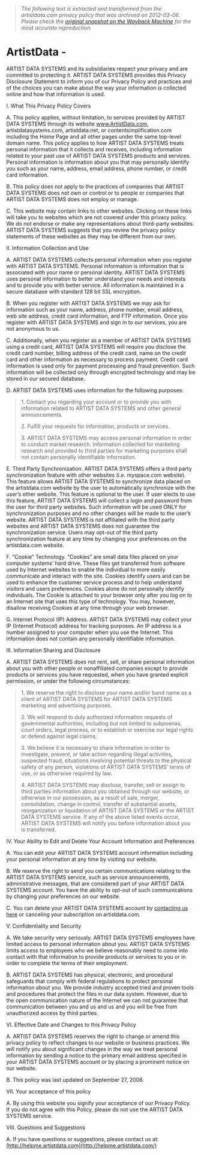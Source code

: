 > *The following text is extracted and transformed from the artistdata.com privacy policy that was archived on 2012-03-06. Please check the [original snapshot on the Wayback Machine](https://web.archive.org/web/20120306060104id_/http%3A//www.artistdata.com/us/privacy) for the most accurate reproduction.*

# ArtistData -

ARTIST DATA SYSTEMS and its subsidiaries respect your privacy and are committed to protecting it. ARTIST DATA SYSTEMS provides this Privacy Disclosure Statement to inform you of our Privacy Policy and practices and of the choices you can make about the way your information is collected online and how that information is used.

I. What This Privacy Policy Covers

A. This policy applies, without limitation, to services provided by ARTIST DATA SYSTEMS through its website www.ArtistData.com, artistdatasystems.com, artistdata.net, or contentsimplification.com including the Home Page and all other pages under the same top-level domain name. This policy applies to how ARTIST DATA SYSTEMS treats personal information that it collects and receives, including information related to your past use of ARTIST DATA SYSTEMS products and services. Personal information is information about you that may personally identify you such as your name, address, email address, phone number, or credit card information. 

B. This policy does not apply to the practices of companies that ARTIST DATA SYSTEMS does not own or control or to people or companies that ARTIST DATA SYSTEMS does not employ or manage.

C. This website may contain links to other websites. Clicking on these links will take you to websites which are not covered under this privacy policy. We do not endorse or make any representations about third-party websites. ARTIST DATA SYSTEMS suggests that you review the privacy policy statements of these websites as they may be different from our own.

II. Information Collection and Use 

A. ARTIST DATA SYSTEMS collects personal information when you register with ARTIST DATA SYSTEMS. Personal information is information that is associated with your name or personal identity. ARTIST DATA SYSTEMS uses personal information to better understand your needs and interests and to provide you with better service. All information is maintained in a secure database with standard 128 bit SSL encryption. 

B. When you register with ARTIST DATA SYSTEMS we may ask for information such as your name, address, phone number, email address, web site address, credit card information, and FTP information. Once you register with ARTIST DATA SYSTEMS and sign in to our services, you are not anonymous to us. 

C. Additionally, when you register as a member of ARTIST DATA SYSTEMS using a credit card, ARTIST DATA SYSTEMS will require you disclose the credit card number, billing address of the credit card, name on the credit card and other information as necessary to process payment. Credit card information is used only for payment processing and fraud prevention. Such information will be collected only through encrypted technology and may be stored in our secured database. 

D. ARTIST DATA SYSTEMS uses information for the following purposes: 

> 1\. Contact you regarding your account or to provide you with information related to ARTIST DATA SYSTEMS and other general announcements.
> 
> 2\. Fulfill your requests for information, products or services.
> 
> 3\. ARTIST DATA SYSTEMS may access personal information in order to conduct market research. Information collected for marketing research and provided to third parties for marketing purposes shall not contain personally identifiable information. 

E. Third Party Synchronization. ARTIST DATA SYSTEMS offers a third party synchronization feature with other websites (i.e. myspace.com website). This feature allows ARTIST DATA SYSTEMS to synchronize data placed on the artistdata.com website by the user to automatically synchronize with the user’s other website. This feature is optional to the user. If user elects to use this feature, ARTIST DATA SYSTEMS will collect a login and password from the user for third party websites. Such information will be used ONLY for synchronization purposes and no other changes will be made to the user’s website. ARTIST DATA SYSTEMS is not affiliated with the third party websites and ARTIST DATA SYSTEMS does not guarantee the synchronization service. Users may opt-out of the third party synchronization feature at any time by changing your preferences on the artistdata.com website.

F. “Cookie” Technology. “Cookies” are small data files placed on your computer systems’ hard drive. These files get transferred from software used by Internet websites to enable the individual to more easily communicate and interact with the site. Cookies identify users and can be used to enhance the customer service process and to help understand visitors and users preferences. Cookies alone do not personally identify individuals. The Cookie is attached to your browser only after you log on to an Internet site that uses this type of technology. You may, however, disallow receiving Cookies at any time through your web browser. 

G. Internet Protocol (IP) Address. ARTIST DATA SYSTEMS may collect your IP (Internet Protocol) address for tracking purposes. An IP address is a number assigned to your computer when you use the Internet. This information does not contain any personally identifiable information. 

III. Information Sharing and Disclosure

A. ARTIST DATA SYSTEMS does not rent, sell, or share personal information about you with other people or nonaffiliated companies except to provide products or services you have requested, when you have granted explicit permission, or under the following circumstances: 

> 1\. We reserve the right to disclose your name and/or band name as a client of ARTIST DATA SYSTEMS for ARTIST DATA SYSTEMS marketing and advertising purposes. 
> 
> 2\. We will respond to duly authorized information requests of governmental authorities, including but not limited to subpoenas, court orders, legal process, or to establish or exercise our legal rights or defend against legal claims; 
> 
> 3\. We believe it is necessary to share information in order to investigate, prevent, or take action regarding illegal activities, suspected fraud, situations involving potential threats to the physical safety of any person, violations of ARTIST DATA SYSTEMS’ terms of use, or as otherwise required by law. 
> 
> 4\. ARTIST DATA SYSTEMS may disclose, transfer, sell or assign to third parties information about you obtained through our website, or otherwise in our possession, as a result of sale, merger, consolidation, change in control, transfer of substantial assets, reorganization or liquidation of ARTIST DATA SYSTEMS or the ARTIST DATA SYSTEMS service. If any of the above listed events occur, ARTIST DATA SYSTEMS will notify you before information about you is transferred. 

IV. Your Ability to Edit and Delete Your Account Information and Preferences 

A. You can edit your ARTIST DATA SYSTEMS account information including your personal information at any time by visiting our website.

B. We reserve the right to send you certain communications relating to the ARTIST DATA SYSTEMS service, such as service announcements, administrative messages, that are considered part of your ARTIST DATA SYSTEMS account. You have the ability to opt-out of such communications by changing your preferences on our website.

C. You can delete your ARTIST DATA SYSTEMS account by [contacting us here](http://helpme.artistdata.com/) or canceling your subscription on artistdata.com.

V. Confidentiality and Security

A. We take security very seriously. ARTIST DATA SYSTEMS employees have limited access to personal information about you. ARTIST DATA SYSTEMS limits access to employees who we believe reasonably need to come into contact with that information to provide products or services to you or in order to complete the terms of their employment.

B. ARTIST DATA SYSTEMS has physical, electronic, and procedural safeguards that comply with federal regulations to protect personal information about you. We provide industry accepted tried and proven tools and procedures that protect the files in our data system. However, due to the open communication nature of the Internet we can not guarantee that communication between you and us and us and you will be free from unauthorized access by third parties.

VI. Effective Date and Changes to this Privacy Policy

A. ARTIST DATA SYSTEMS reserves the right to change or amend this privacy policy to reflect changes to our website or business practices. We will notify you about significant changes in the way we treat personal information by sending a notice to the primary email address specified in your ARTIST DATA SYSTEMS account or by placing a prominent notice on our website. 

B. This policy was last updated on September 27, 2006.

VII. Your acceptance of this policy

A. By using this website you signify your acceptance of our Privacy Policy. If you do not agree with this Policy, please do not use the ARTIST DATA SYSTEMS service.

VIII. Questions and Suggestions 

A. If you have questions or suggestions, please contact us at: [http://helpme.artistdata.com](http://helpme.artistdata.com/)
